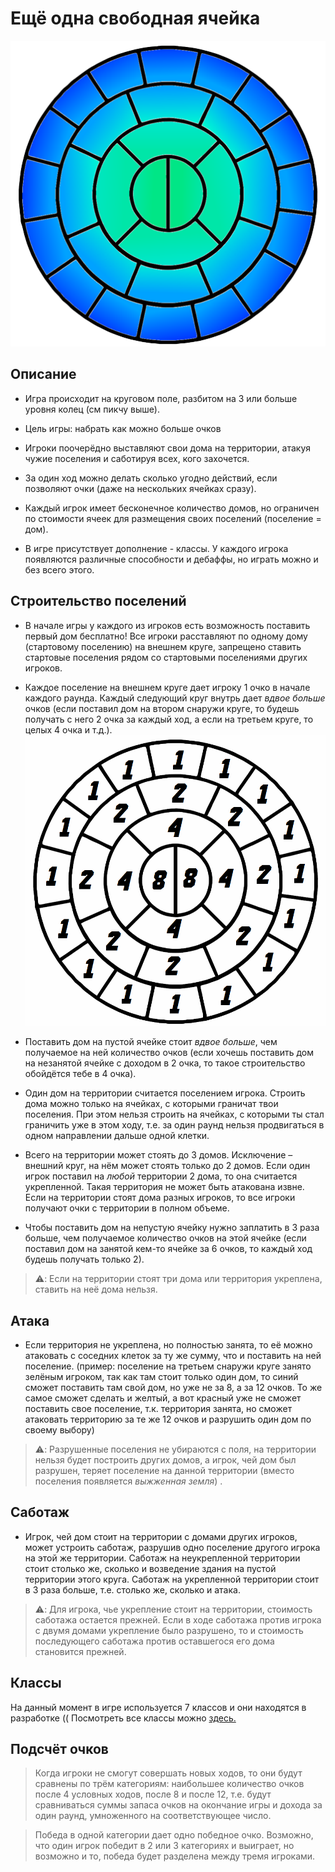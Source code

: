 # Ещё одна свободная ячейка

![map](https://github.com/3wpty/omfc/blob/main/img/omfc_bluegreen_map-removebg-preview.png)

## Описание
* Игра происходит на круговом поле, разбитом на 3 или больше уровня колец (см пикчу выше).

* Цель игры: набрать как можно больше очков

* Игроки поочерёдно выставляют свои дома на территории, атакуя чужие поселения и саботируя всех, кого захочется.

* За один ход можно делать сколько угодно действий, если позволяют очки (даже на нескольких ячейках сразу).

* Каждый игрок имеет бесконечное количество домов, но ограничен по стоимости ячеек для размещения своих поселений (поселение = дом).

* В игре присутствует дополнение - классы. У каждого игрока появляются различные способности и дебаффы, но играть можно и без всего этого.

## Строительство поселений

* В начале игры у каждого из игроков есть возможность поставить первый дом бесплатно! Все игроки расставляют по одному дому (стартовому поселению) на внешнем круге, запрещено ставить стартовые поселения рядом со стартовыми поселениями других игроков.

* Каждое поселение на внешнем круге дает игроку 1 очко в начале каждого раунда. Каждый следующий круг внутрь дает *вдвое больше* очков (если поставил дом на втором снаружи круге, то будешь получать с него 2 очка за каждый ход, а если на третьем круге, то целых 4 очка и т.д.).
![доход с каждой ячейки](https://github.com/3wpty/omfc/blob/main/img/omfc_white_map_numbers.png)

* Поставить дом на пустой ячейке стоит *вдвое больше*, чем получаемое на ней количество очков (если хочешь поставить дом на незанятой ячейке с доходом в 2 очка, то такое строительство обойдётся тебе в 4 очка).

* Один дом на территории считается поселением игрока. Строить дома можно только на ячейках, с которыми граничат твои поселения. При этом нельзя строить на ячейках, с которыми ты стал граничить уже в этом ходу, т.е. за один раунд нельзя продвигаться в одном направлении дальше одной клетки.

* Всего на территории может стоять до 3 домов. Исключение – внешний круг, на нём может стоять только до 2 домов. Если один игрок поставил на *любой* территории 2 дома, то она считается укрепленной. Такая территория не может быть атакована извне. Если на территории стоят дома разных игроков, то все игроки получают очки с территории в полном объеме.

* Чтобы поставить дом на непустую ячейку нужно заплатить в 3 раза больше, чем получаемое количество очков на этой ячейке (если поставил дом на занятой кем-то ячейке за 6 очков, то каждый ход будешь получать только 2).

> ⚠️: Если на территории стоят три дома или территория укреплена, ставить на неё дома нельзя. 

## Атака

* Если территория не укреплена, но полностью занята, то её можно атаковать с соседних клеток за ту же сумму, что и поставить на ней поселение. (пример: поселение на третьем снаружи круге занято зелёным игроком, так как там стоит только один дом, то синий сможет поставить там свой дом, но уже не за 8, а за 12 очков. То же самое сможет сделать и желтый, а вот красный уже не сможет поставить свое поселение, т.к. территория занята, но сможет атаковать территорию за те же 12 очков и разрушить один дом по своему выбору)

> ⚠️: Разрушенные поселения не убираются с поля, на территории нельзя будет построить других домов, а игрок, чей дом был разрушен, теряет поселение на данной территории (вместо поселения появляется *выжженная земля*) .

## Саботаж

* Игрок, чей дом стоит на территории с домами других игроков, может устроить саботаж, разрушив одно поселение другого игрока на этой же территории. Саботаж на неукрепленной территории стоит столько же, сколько и возведение здания на пустой территории этого круга. Саботаж на укрепленной территории стоит в 3 раза больше, т.е. столько же, сколько и атака.

> ⚠️: Для игрока, чье укрепление стоит на территории, стоимость саботажа остается прежней. Если в ходе саботажа против игрока с двумя домами укрепление было разрушено, то и стоимость последующего саботажа против оставшегося его дома становится прежней.

## Классы

На данный момент в игре используется 7 классов и они находятся в разработке ((
Посмотреть все классы можно [здесь.](https://github.com/3wpty/omfc/blob/main/CLASSES.md)

## Подсчёт очков
> Когда игроки не смогут совершать новых ходов, то они будут сравнены по трём категориям: наибольшее количество очков после 4 условных ходов, после 8 и после 12, т.е. будут сравниваться суммы запаса очков на окончание игры и дохода за один раунд, умноженного на соответствующее число.

> Победа в одной категории дает одно победное очко. Возможно, что один игрок победит в 2 или 3 категориях и выиграет, но возможно и то, победа будет разделена между тремя игроками.
